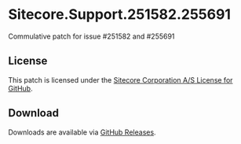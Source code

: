 # Sitecore.Support.251582.255691
Commulative patch for issue #251582 and #255691

## License  
This patch is licensed under the [Sitecore Corporation A/S License for GitHub](https://github.com/sitecoresupport/Sitecore.Support.251582.255691/blob/master/LICENSE).  

## Download  
Downloads are available via [GitHub Releases](https://github.com/sitecoresupport/Sitecore.Support.251582.255691/releases).  
